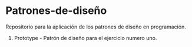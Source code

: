 # Patrones-de-diseño
Repositorio para la aplicación de los patrones de diseño en programación.

1. Prototype - Patrón de diseño para el ejercicio numero uno.
